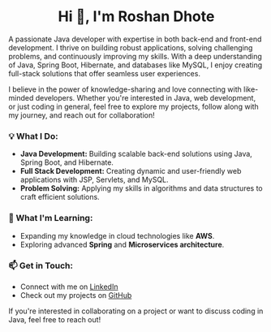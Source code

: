 <h1 align="center"> Hi 👋, I'm Roshan Dhote  </h1> 
  
A passionate Java developer with expertise in both back-end and front-end development. I thrive on building robust applications, solving challenging problems, and continuously improving my skills. With a deep understanding of Java, Spring Boot, Hibernate, and databases like MySQL, I enjoy creating full-stack solutions that offer seamless user experiences.

I believe in the power of knowledge-sharing and love connecting with like-minded developers. Whether you're interested in Java, web development, or just coding in general, feel free to explore my projects, follow along with my journey, and reach out for collaboration!

### 💡 What I Do:
- **Java Development:** Building scalable back-end solutions using Java, Spring Boot, and Hibernate.
- **Full Stack Development:** Creating dynamic and user-friendly web applications with JSP, Servlets, and MySQL.
- **Problem Solving:** Applying my skills in algorithms and data structures to craft efficient solutions.
  
### 🌱 What I'm Learning:
- Expanding my knowledge in cloud technologies like **AWS**.
- Exploring advanced **Spring** and **Microservices architecture**.

### 📫 Get in Touch:
- Connect with me on [LinkedIn](https://www.linkedin.com/in/roshan-dhote)  
- Check out my projects on [GitHub](https://github.com/RoshansGit77)

If you're interested in collaborating on a project or want to discuss coding in Java, feel free to reach out!

<!--
**RoshansGit77/RoshansGit77** is a ✨ _special_ ✨ repository because its `README.md` (this file) appears on your GitHub profile.

Here are some ideas to get you started:

- 🔭 I’m currently working on ...
- 🌱 I’m currently learning ...
- 👯 I’m looking to collaborate on ...
- 🤔 I’m looking for help with ...
- 💬 Ask me about ...
- 📫 How to reach me: ...
- 😄 Pronouns: ...
- ⚡ Fun fact: ...
-->
